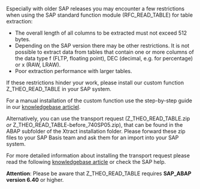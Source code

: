 Especially with older SAP releases you may encounter a few restrictions when using the SAP standard function module (RFC_READ_TABLE) for table extraction:

- The overall length of all columns to be extracted must not exceed 512 bytes.
- Depending on the SAP version there may be other restrictions. 
  It is not possible to extract data from tables that contain one or more columns of the data type f (FLTP, floating point), DEC (decimal, e.g. for percentage) or x (RAW, LRAW).
- Poor extraction performance with larger tables.

If these restrictions hinder your work, please install our custom function Z_THEO_READ_TABLE in your SAP system.

For a manual installation of the custom function use the step-by-step guide in our [knowledgebase articlel](https://kb.theobald-software.com/sap/installation-of-the-function-module-Z_THEO_READ_TABLE). 

Alternatively, you can use the transport request (Z_THEO_READ_TABLE.zip *or* Z_THEO_READ_TABLE-before_740SP05.zip), that can be found in the ABAP subfolder of the Xtract installation folder.
Please forward these zip files to your SAP Basis team and ask them for an import into your SAP system.

For more detailed information about installing the transport request please read the following [knowledgebase article](https://kb.theobald-software.com/sap/how-to-import-an-sap-transport-request-with-the-transport-management-system-stms?fromSearch=true) or check the SAP help.

**Attention**: Please be aware that Z_THEO_READ_TABLE requires **SAP_ABAP version 6.40** or higher.
